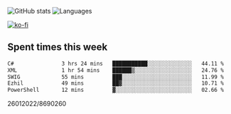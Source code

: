 ![GitHub stats](https://github-readme-stats.vercel.app/api?username=emipa606&theme=github_dark&show_icons=true) 
![Languages](https://github-readme-stats.vercel.app/api/top-langs/?username=emipa606&theme=github_dark&layout=compact)

[![ko-fi](https://ko-fi.com/img/githubbutton_sm.svg)](https://ko-fi.com/G2G55DDYD)

## Spent times this week
<!--START_SECTION:waka-->

```txt
C#               3 hrs 24 mins   ███████████░░░░░░░░░░░░░░   44.11 %
XML              1 hr 54 mins    ██████▒░░░░░░░░░░░░░░░░░░   24.76 %
SWIG             55 mins         ███░░░░░░░░░░░░░░░░░░░░░░   11.99 %
Ezhil            49 mins         ██▓░░░░░░░░░░░░░░░░░░░░░░   10.71 %
PowerShell       12 mins         ▓░░░░░░░░░░░░░░░░░░░░░░░░   02.66 %
```

<!--END_SECTION:waka-->


26012022/8690260
